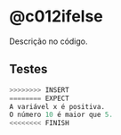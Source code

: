 # @c012ifelse

Descrição no código.

## Testes

```py
>>>>>>>> INSERT
======== EXPECT
A variável x é positiva.
O número 10 é maior que 5.
<<<<<<<< FINISH
```
